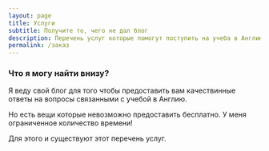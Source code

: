 ```yaml
---
layout: page
title: Услуги
subtitle: Получите то, чего не дал блог
description: Перечень услуг которые помогут поступить на учеба в Англию.
permalink: /заказ
---
```

<div class="container-fluid cy text-center border-bottom">
    <h3>Что я могу найти внизу?</h3>
    <p>Я веду свой блог для того чтобы предоставить вам качествинные ответы на вопросы связанными с учебой в Англию.</p>
    <p>Но есть вещи которые невозможно предоставить бесплатно. У меня ограниченное количество времени!</p>
    <p>Для этого и существуют этот перечень услуг.</p>
</div>
